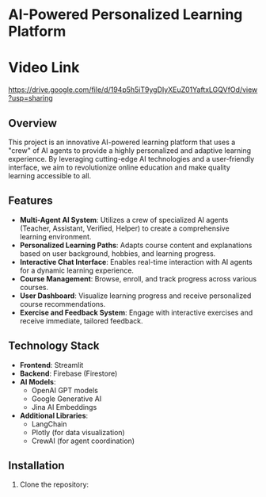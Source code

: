 # AI-Powered Personalized Learning Platform
# Video Link 
https://drive.google.com/file/d/194p5h5iT9ygDIyXEuZ01YaftxLGQVfOd/view?usp=sharing
## Overview

This project is an innovative AI-powered learning platform that uses a "crew" of AI agents to provide a highly personalized and adaptive learning experience. By leveraging cutting-edge AI technologies and a user-friendly interface, we aim to revolutionize online education and make quality learning accessible to all.

## Features

- **Multi-Agent AI System**: Utilizes a crew of specialized AI agents (Teacher, Assistant, Verified, Helper) to create a comprehensive learning environment.
- **Personalized Learning Paths**: Adapts course content and explanations based on user background, hobbies, and learning progress.
- **Interactive Chat Interface**: Enables real-time interaction with AI agents for a dynamic learning experience.
- **Course Management**: Browse, enroll, and track progress across various courses.
- **User Dashboard**: Visualize learning progress and receive personalized course recommendations.
- **Exercise and Feedback System**: Engage with interactive exercises and receive immediate, tailored feedback.

## Technology Stack

- **Frontend**: Streamlit
- **Backend**: Firebase (Firestore)
- **AI Models**: 
  - OpenAI GPT models
  - Google Generative AI
  - Jina AI Embeddings
- **Additional Libraries**: 
  - LangChain
  - Plotly (for data visualization)
  - CrewAI (for agent coordination)

## Installation

1. Clone the repository:

